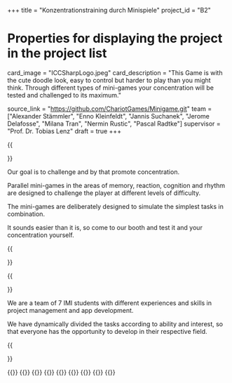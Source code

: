 
+++
title = "Konzentrationstraining durch Minispiele"
project_id = "B2"

# Properties for displaying the project in the project list
card_image = "ICCSharpLogo.jpeg"
card_description = "This Game is with the cute doodle look, easy to control but harder to play than you might think. Through different types of mini-games your concentration will be tested and challenged to its maximum."

source_link = "https://github.com/ChariotGames/Minigame.git"
team = ["Alexander Stämmler", "Enno Kleinfeldt", "Jannis Suchanek", "Jerome Delafosse", "Milana Tran", "Nermin Rustic", "Pascal Radtke"]
supervisor = "Prof. Dr. Tobias Lenz"
draft = true
+++


{{<section title="Our Goal">}}

Our goal is to challenge and by that promote concentration.

Parallel mini-games in the areas of memory, reaction, cognition and rhythm are designed to challenge the player at different levels of difficulty. 

The mini-games are deliberately designed to simulate the simplest tasks in combination. 

It sounds easier than it is, so come to our booth and test it and your concentration yourself.

{{</section>}}


{{<section title="The team">}}

We are a team of 7 IMI students with different experiences and skills in project management and app development. 

We have dynamically divided the tasks according to ability and interest, so that everyone has the opportunity to develop in their respective field.

{{</section>}} 

{{<gallery>}} 
	{{<team-member image="AlexProfil.png" name="Alexander Stämmler">}}
	{{<team-member image="EnnoProfil.png" name="Enno Kleinfeldt">}}
	{{<team-member image="jannis.png" name="Jannis Suchanek">}}
	{{<team-member image="JeromeProfil.png" name="Jerome Delafosse">}}
	{{<team-member image="MilanaProfil.png" name="Milana Tran">}}
	{{<team-member image="NerminProfil.png" name="Nermin Rustic">}}
	{{<team-member image="PascalProfil.png" name="Pascal Radtke">}} 
{{</gallery>}}
